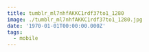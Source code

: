 ```yaml
---
title: tumblr_ml7nhfAKKC1rdf37to1_1280
image: ./tumblr_ml7nhfAKKC1rdf37to1_1280.jpg
date: '1970-01-01T00:00:00.000Z'
tags:
  - mobile
---
```


